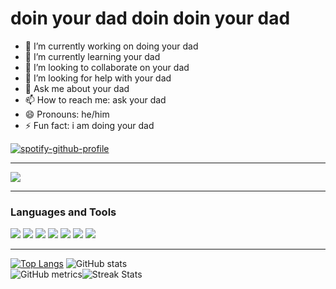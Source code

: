 # doin your dad doin doin your dad

- 🔭 I’m currently working on doing your dad
- 🌱 I’m currently learning your dad
- 👯 I’m looking to collaborate on your dad
- 🤔 I’m looking for help with your dad
- 💬 Ask me about your dad
- 📫 How to reach me: ask your dad
- 😄 Pronouns: he/him
- ⚡ Fun fact: i am doing your dad

[![spotify-github-profile](https://spotify-github-profile.vercel.app/api/view?uid=errbijnsmdj9f9npmps7gbbm7&cover_image=true&theme=novatorem&bar_color=53b14f&bar_color_cover=false)](https://github.com/kittinan/spotify-github-profile)

---

![](https://komarev.com/ghpvc/?username=reiter21)

---

### Languages and Tools

<img src="https://img.shields.io/badge/Python-3776AB?style=for-the-badge&logo=python&logoColor=whi" /> <img src="https://img.shields.io/badge/HTML5-E34F26?style=for-the-badge&logo=html5&logoColor=white" /> <img src="https://img.shields.io/badge/MongoDB-4EA94B?style=for-the-badge&logo=mongodb&logoColor=white" />  <img src="https://img.shields.io/badge/Flask-000000?style=for-the-badge&logo=flask&logoColor=white" /> <img src="	https://img.shields.io/badge/conda-342B029.svg?&style=for-the-badge&logo=anaconda&logoColor=white" /> <img src="https://img.shields.io/badge/Git-F05032?style=for-the-badge&logo=git&logoColor=white" /> <img src="https://img.shields.io/badge/Heroku-430098?style=for-the-badge&logo=heroku&logoColor=white" />

---
[![Top Langs](https://github-readme-stats.vercel.app/api/top-langs/?username=reiter21)](https://github.com/anuraghazra/github-readme-stats)   ![GitHub stats](https://github-readme-stats.vercel.app/api?username=reiter21&show_icons=true&count_private=true)  
![GitHub metrics](https://metrics.lecoq.io/codeize)![Streak Stats](https://github-readme-streak-stats.herokuapp.com/?user=reiter21)
